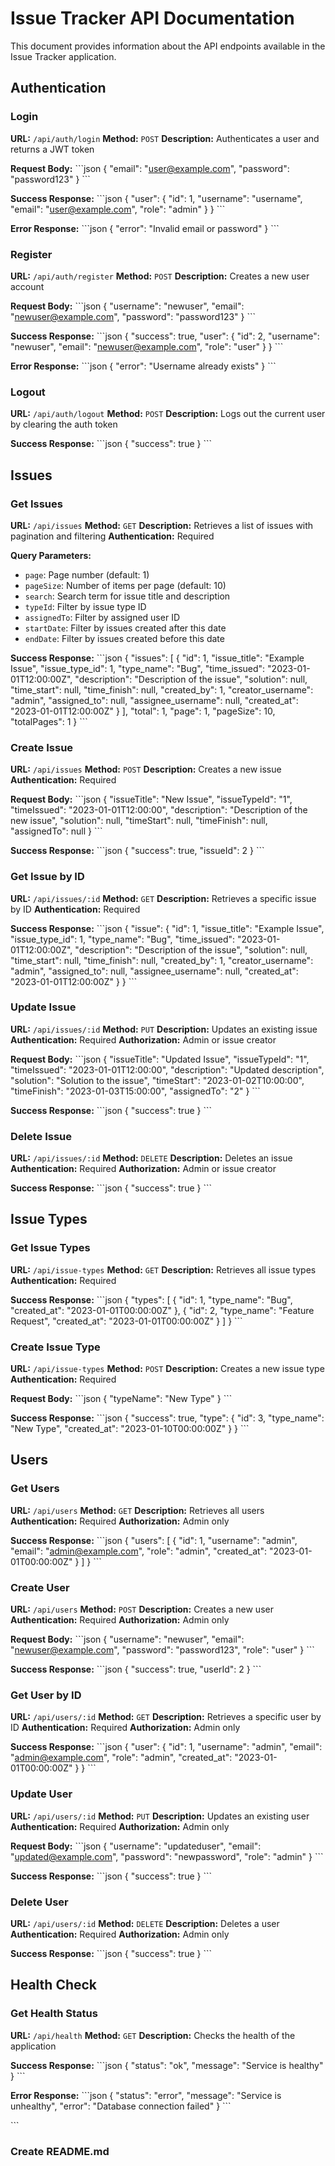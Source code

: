# Issue Tracker API Documentation

This document provides information about the API endpoints available in the Issue Tracker application.

## Authentication

### Login

**URL:** `/api/auth/login`
**Method:** `POST`
**Description:** Authenticates a user and returns a JWT token

**Request Body:**
\`\`\`json
{
  "email": "user@example.com",
  "password": "password123"
}
\`\`\`

**Success Response:**
\`\`\`json
{
  "user": {
    "id": 1,
    "username": "username",
    "email": "user@example.com",
    "role": "admin"
  }
}
\`\`\`

**Error Response:**
\`\`\`json
{
  "error": "Invalid email or password"
}
\`\`\`

### Register

**URL:** `/api/auth/register`
**Method:** `POST`
**Description:** Creates a new user account

**Request Body:**
\`\`\`json
{
  "username": "newuser",
  "email": "newuser@example.com",
  "password": "password123"
}
\`\`\`

**Success Response:**
\`\`\`json
{
  "success": true,
  "user": {
    "id": 2,
    "username": "newuser",
    "email": "newuser@example.com",
    "role": "user"
  }
}
\`\`\`

**Error Response:**
\`\`\`json
{
  "error": "Username already exists"
}
\`\`\`

### Logout

**URL:** `/api/auth/logout`
**Method:** `POST`
**Description:** Logs out the current user by clearing the auth token

**Success Response:**
\`\`\`json
{
  "success": true
}
\`\`\`

## Issues

### Get Issues

**URL:** `/api/issues`
**Method:** `GET`
**Description:** Retrieves a list of issues with pagination and filtering
**Authentication:** Required

**Query Parameters:**
- `page`: Page number (default: 1)
- `pageSize`: Number of items per page (default: 10)
- `search`: Search term for issue title and description
- `typeId`: Filter by issue type ID
- `assignedTo`: Filter by assigned user ID
- `startDate`: Filter by issues created after this date
- `endDate`: Filter by issues created before this date

**Success Response:**
\`\`\`json
{
  "issues": [
    {
      "id": 1,
      "issue_title": "Example Issue",
      "issue_type_id": 1,
      "type_name": "Bug",
      "time_issued": "2023-01-01T12:00:00Z",
      "description": "Description of the issue",
      "solution": null,
      "time_start": null,
      "time_finish": null,
      "created_by": 1,
      "creator_username": "admin",
      "assigned_to": null,
      "assignee_username": null,
      "created_at": "2023-01-01T12:00:00Z"
    }
  ],
  "total": 1,
  "page": 1,
  "pageSize": 10,
  "totalPages": 1
}
\`\`\`

### Create Issue

**URL:** `/api/issues`
**Method:** `POST`
**Description:** Creates a new issue
**Authentication:** Required

**Request Body:**
\`\`\`json
{
  "issueTitle": "New Issue",
  "issueTypeId": "1",
  "timeIssued": "2023-01-01T12:00:00",
  "description": "Description of the new issue",
  "solution": null,
  "timeStart": null,
  "timeFinish": null,
  "assignedTo": null
}
\`\`\`

**Success Response:**
\`\`\`json
{
  "success": true,
  "issueId": 2
}
\`\`\`

### Get Issue by ID

**URL:** `/api/issues/:id`
**Method:** `GET`
**Description:** Retrieves a specific issue by ID
**Authentication:** Required

**Success Response:**
\`\`\`json
{
  "issue": {
    "id": 1,
    "issue_title": "Example Issue",
    "issue_type_id": 1,
    "type_name": "Bug",
    "time_issued": "2023-01-01T12:00:00Z",
    "description": "Description of the issue",
    "solution": null,
    "time_start": null,
    "time_finish": null,
    "created_by": 1,
    "creator_username": "admin",
    "assigned_to": null,
    "assignee_username": null,
    "created_at": "2023-01-01T12:00:00Z"
  }
}
\`\`\`

### Update Issue

**URL:** `/api/issues/:id`
**Method:** `PUT`
**Description:** Updates an existing issue
**Authentication:** Required
**Authorization:** Admin or issue creator

**Request Body:**
\`\`\`json
{
  "issueTitle": "Updated Issue",
  "issueTypeId": "1",
  "timeIssued": "2023-01-01T12:00:00",
  "description": "Updated description",
  "solution": "Solution to the issue",
  "timeStart": "2023-01-02T10:00:00",
  "timeFinish": "2023-01-03T15:00:00",
  "assignedTo": "2"
}
\`\`\`

**Success Response:**
\`\`\`json
{
  "success": true
}
\`\`\`

### Delete Issue

**URL:** `/api/issues/:id`
**Method:** `DELETE`
**Description:** Deletes an issue
**Authentication:** Required
**Authorization:** Admin or issue creator

**Success Response:**
\`\`\`json
{
  "success": true
}
\`\`\`

## Issue Types

### Get Issue Types

**URL:** `/api/issue-types`
**Method:** `GET`
**Description:** Retrieves all issue types
**Authentication:** Required

**Success Response:**
\`\`\`json
{
  "types": [
    {
      "id": 1,
      "type_name": "Bug",
      "created_at": "2023-01-01T00:00:00Z"
    },
    {
      "id": 2,
      "type_name": "Feature Request",
      "created_at": "2023-01-01T00:00:00Z"
    }
  ]
}
\`\`\`

### Create Issue Type

**URL:** `/api/issue-types`
**Method:** `POST`
**Description:** Creates a new issue type
**Authentication:** Required

**Request Body:**
\`\`\`json
{
  "typeName": "New Type"
}
\`\`\`

**Success Response:**
\`\`\`json
{
  "success": true,
  "type": {
    "id": 3,
    "type_name": "New Type",
    "created_at": "2023-01-10T00:00:00Z"
  }
}
\`\`\`

## Users

### Get Users

**URL:** `/api/users`
**Method:** `GET`
**Description:** Retrieves all users
**Authentication:** Required
**Authorization:** Admin only

**Success Response:**
\`\`\`json
{
  "users": [
    {
      "id": 1,
      "username": "admin",
      "email": "admin@example.com",
      "role": "admin",
      "created_at": "2023-01-01T00:00:00Z"
    }
  ]
}
\`\`\`

### Create User

**URL:** `/api/users`
**Method:** `POST`
**Description:** Creates a new user
**Authentication:** Required
**Authorization:** Admin only

**Request Body:**
\`\`\`json
{
  "username": "newuser",
  "email": "newuser@example.com",
  "password": "password123",
  "role": "user"
}
\`\`\`

**Success Response:**
\`\`\`json
{
  "success": true,
  "userId": 2
}
\`\`\`

### Get User by ID

**URL:** `/api/users/:id`
**Method:** `GET`
**Description:** Retrieves a specific user by ID
**Authentication:** Required
**Authorization:** Admin only

**Success Response:**
\`\`\`json
{
  "user": {
    "id": 1,
    "username": "admin",
    "email": "admin@example.com",
    "role": "admin",
    "created_at": "2023-01-01T00:00:00Z"
  }
}
\`\`\`

### Update User

**URL:** `/api/users/:id`
**Method:** `PUT`
**Description:** Updates an existing user
**Authentication:** Required
**Authorization:** Admin only

**Request Body:**
\`\`\`json
{
  "username": "updateduser",
  "email": "updated@example.com",
  "password": "newpassword",
  "role": "admin"
}
\`\`\`

**Success Response:**
\`\`\`json
{
  "success": true
}
\`\`\`

### Delete User

**URL:** `/api/users/:id`
**Method:** `DELETE`
**Description:** Deletes a user
**Authentication:** Required
**Authorization:** Admin only

**Success Response:**
\`\`\`json
{
  "success": true
}
\`\`\`

## Health Check

### Get Health Status

**URL:** `/api/health`
**Method:** `GET`
**Description:** Checks the health of the application

**Success Response:**
\`\`\`json
{
  "status": "ok",
  "message": "Service is healthy"
}
\`\`\`

**Error Response:**
\`\`\`json
{
  "status": "error",
  "message": "Service is unhealthy",
  "error": "Database connection failed"
}
\`\`\`

\`\`\`

### Create README.md
